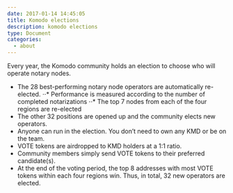 ```yaml
---
date: 2017-01-14 14:45:05
title: Komodo elections
description: komodo elections
type: Document
categories:
  - about
---
```

Every year, the Komodo community holds an election to choose who will operate notary nodes.

* The 28 best-performing notary node operators are automatically re-elected.
⋅⋅* Performance is measured according to the number of completed notarizations
⋅⋅* The top 7 nodes from each of the four regions are re-elected 
* The other 32 positions are opened up and the community elects new operators.
* Anyone can run in the election. You don’t need to own any KMD or be on the team.
* VOTE tokens are airdropped to KMD holders at a 1:1 ratio.
* Community members simply send VOTE tokens to their preferred candidate(s).
* At the end of the voting period, the top 8 addresses with most VOTE tokens within each four regions win. Thus, in total, 32 new operators are elected.

